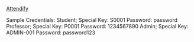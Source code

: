 <p><a href="http://www.attendify.shop">Attendify</a></p>

Sample Credentials:
Student;
        Special Key: S0001
        Password: password
Professor;
        Special Key: P0001
        Password: 1234567890
Admin;
        Special Key: ADMIN-001
        Password: password123



